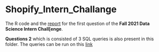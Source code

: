# Shopify_Intern_Challange

The R code and the [report](https://farazahmadi.github.io/Shopify_Intern_Challange/) for the first question of the __Fall 2021 Data Science Intern Chall[enge__.

__Questions 2__ which is consisted of 3 SQL queries is also present in this folder. The queries can be run on this [link](https://www.w3schools.com/SQL/TRYSQL.ASP?FILENAME=TRYSQL_SELECT_ALL)


